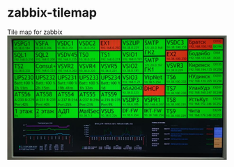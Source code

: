 # zabbix-tilemap
Tile map for zabbix
<img src=https://raw.githubusercontent.com/pvv38/zabbix-tilemap/master/screen.JPG />
